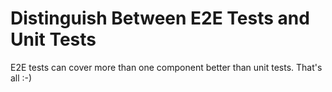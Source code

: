 # Distinguish Between E2E Tests and Unit Tests

E2E tests can cover more than one component better than unit tests. That's all :-)

